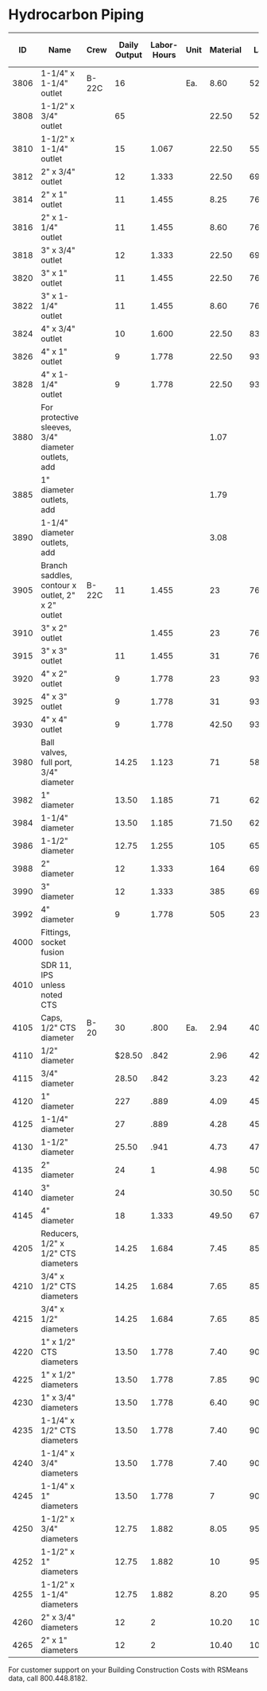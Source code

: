 # Hydrocarbon Piping

| ID    | Name                                      | Crew   | Daily Output | Labor-Hours | Unit | Material | Labor   | Equipment | Total   | Total Incl O&P |
|-------|-------------------------------------------|--------|--------------|-------------|------|----------|---------|-----------|---------|----------------|
| 3806  | 1-1/4" x 1-1/4" outlet                    | B-22C  | 16           |             | Ea.  | 8.60     | 52.50   | 15.55     | 76.65   | 105            |
| 3808  | 1-1/2" x 3/4" outlet                      |        | 65           |             |      | 22.50    | 52.50   | 15.55     | 90.55   | 120            |
| 3810  | 1-1/2" x 1-1/4" outlet                    |        | 15           | 1.067       |      | 22.50    | 55.50   | 16.60     | 94.60   | 126            |
| 3812  | 2" x 3/4" outlet                          |        | 12           | 1.333       |      | 22.50    | 69.50   | 21        | 113     | 152            |
| 3814  | 2" x 1" outlet                            |        | 11           | 1.455       |      | 8.25     | 76      | 22.50     | 106.75  | 148            |
| 3816  | 2" x 1-1/4" outlet                        |        | 11           | 1.455       |      | 8.60     | 76      | 22.50     | 107.10  | 148            |
| 3818  | 3" x 3/4" outlet                          |        | 12           | 1.333       |      | 22.50    | 69.50   | 21        | 113     | 152            |
| 3820  | 3" x 1" outlet                            |        | 11           | 1.455       |      | 22.50    | 76      | 22.50     | 121     | 164            |
| 3822  | 3" x 1-1/4" outlet                        |        | 11           | 1.455       |      | 8.60     | 76      | 22.50     | 107.10  | 148            |
| 3824  | 4" x 3/4" outlet                          |        | 10           | 1.600       |      | 22.50    | 83.50   | 25        | 131     | 177            |
| 3826  | 4" x 1" outlet                            |        | 9            | 1.778       |      | 22.50    | 93      | 27.50     | 143     | 194            |
| 3828  | 4" x 1-1/4" outlet                        |        | 9            | 1.778       |      | 22.50    | 93      | 27.50     | 143     | 194            |
| 3880  | For protective sleeves, 3/4" diameter outlets, add |        |              |             |      | 1.07     |           |           | 1.07    | 1.1             |
| 3885  | 1" diameter outlets, add                  |        |              |             |      | 1.79     |         |           | 1.79    | 1.9             |
| 3890  | 1-1/4" diameter outlets, add              |        |              |             |      | 3.08     |         |           | 3.08    | 3.3             |
| 3905  | Branch saddles, contour x outlet, 2" x 2" outlet | B-22C  | 11           | 1.455       |      | 23       | 76      | 22.50     | 121.50  | 165            |
| 3910  | 3" x 2" outlet                            |        |              | 1.455       |      | 23       | 76      | 22.50     | 121.50  | 165            |
| 3915  | 3" x 3" outlet                            |        | 11           | 1.455       |      | 31       | 76      | 22.50     | 129.50  | 173            |
| 3920  | 4" x 2" outlet                            |        | 9            | 1.778       |      | 23       | 93      | 27.50     | 143.50  | 195            |
| 3925  | 4" x 3" outlet                            |        | 9            | 1.778       |      | 31       | 93      | 27.50     | 151.50  | 204            |
| 3930  | 4" x 4" outlet                            |        | 9            | 1.778       |      | 42.50    | 93      | 27.50     | 163     | 216            |
| 3980  | Ball valves, full port, 3/4" diameter     |        | 14.25        | 1.123       |      | 71       | 58.50   | 17.50     | 147     | 186            |
| 3982  | 1" diameter                               |        | 13.50        | 1.185       |      | 71       | 62      | 18.45     | 151.45  | 192            |
| 3984  | 1-1/4" diameter                           |        | 13.50        | 1.185       |      | 71.50    | 62      | 18.45     | 151.95  | 192            |
| 3986  | 1-1/2" diameter                           |        | 12.75        | 1.255       |      | 105      | 65.50   | 19.55     | 190.05  | 235            |
| 3988  | 2" diameter                               |        | 12           | 1.333       |      | 164      | 69.50   | 21        | 254.50  | 305            |
| 3990  | 3" diameter                               |        | 12           | 1.333       |      | 385      | 69.50   | 21        | 475.50  | 545            |
| 3992  | 4" diameter                               |        | 9            | 1.778       |      | 505      | 23      | 27.50     | 625.50  | 725            |
| 4000  | Fittings, socket fusion                   |        |              |             |      |          |         |           |         |                |
| 4010  | SDR 11, IPS unless noted CTS              |        |              |             |      |          |         |           |         |                |
| 4105  | Caps, 1/2" CTS diameter                   | B-20   | 30           | .800        | Ea.  | 2.94     | 40.50   |           | 43.44   | 63.5            |
| 4110  | 1/2" diameter                             |        | $28.50       | .842        |      | 2.96     | 42.50   |           | 45.46   | 67.5            |
| 4115  | 3/4" diameter                             |        | 28.50        | .842        |      | 3.23     | 42.50   |           | 45.73   | 67.5            |
| 4120  | 1" diameter                               |        | 227          | .889        |      | 4.09     | 45      |           | 49.09   | 72              |
| 4125  | 1-1/4" diameter                           |        | 27           | .889        |      | 4.28     | 45      |           | 49.28   | 72              |
| 4130  | 1-1/2" diameter                           |        | 25.50        | .941        |      | 4.73     | 47.50   |           | 52.23   | 76.5            |
| 4135  | 2" diameter                               |        | 24           | 1           |      | 4.98     | 50.50   |           | 55.48   | 81              |
| 4140  | 3" diameter                               |        | 24           |             |      | 30.50    | 50.50   |           | 81      | 109             |
| 4145  | 4" diameter                               |        | 18           | 1.333       |      | 49.50    | 67.50   |           | 117     | 156             |
| 4205  | Reducers, 1/2" x 1/2" CTS diameters       |        | 14.25        | 1.684       |      | 7.45     | 85.50   |           | 92.95   | 136             |
| 4210  | 3/4" x 1/2" CTS diameters                 |        | 14.25        | 1.684       |      | 7.65     | 85.50   |           | 93.15   | 136             |
| 4215  | 3/4" x 1/2" diameters                     |        | 14.25        | 1.684       |      | 7.65     | 85.50   |           | 93.15   | 136             |
| 4220  | 1" x 1/2" CTS diameters                   |        | 13.50        | 1.778       |      | 7.40     | 902222  |           | 97.40   | 143             |
| 4225  | 1" x 1/2" diameters                       |        | 13.50        | 1.778       |      | 7.85     | 90      |           | 97.85   | 144             |
| 4230  | 1" x 3/4" diameters                       |        | 13.50        | 1.778       |      | 6.40     | 90      |           | 96.40   | 142             |
| 4235  | 1-1/4" x 1/2" CTS diameters               |        | 13.50        | 1.778       |      | 7.40     | 90      |           | 97.40   | 143             |
| 4240  | 1-1/4" x 3/4" diameters                   |        | 13.50        | 1.778       |      | 7.40     | 90      |           | 97.40   | 143             |
| 4245  | 1-1/4" x 1" diameters                     |        | 13.50        | 1.778       |      | 7        | 90      |           | 97      | 143             |
| 4250  | 1-1/2" x 3/4" diameters                   |        | 12.75        | 1.882       |      | 8.05     | 95.50   |           | 103.55  | 152             |
| 4252  | 1-1/2" x 1" diameters                     |        | 12.75        | 1.882       |      | 10       | 95.50   |           | 105.50  | 154             |
| 4255  | 1-1/2" x 1-1/4" diameters                 |        | 12.75        | 1.882       |      | 8.20     | 95.50   |           | 103.70  | 152             |
| 4260  | 2" x 3/4" diameters                       |        | 12           | 2           |      | 10.20    | 101     |           | 111.20  | 162             |
| 4265  | 2" x 1" diameters                         |        | 12           | 2           |      | 10.40    | 101     |           | 111.40  | 162             |


For customer support on your Building Construction Costs with RSMeans data, call 800.448.8182.